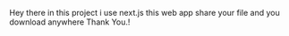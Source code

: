 Hey there in this project i use next.js this web app share your file and you download anywhere Thank You.!
